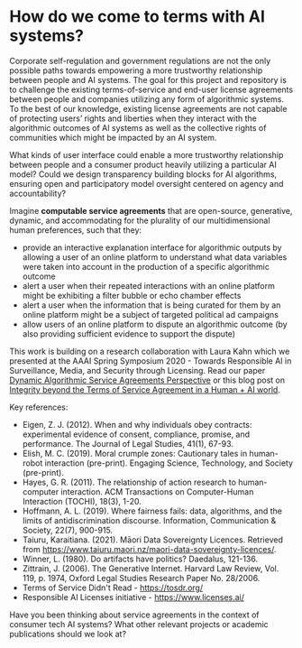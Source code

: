 # How do we come to terms with AI systems?
Corporate self-regulation and government regulations are not the only possible paths towards empowering a more trustworthy relationship between people and AI systems. The goal for this project and repository is to challenge the existing terms-of-service and end-user license agreements between people and companies utilizing any form of algorithmic systems. To the best of our knowledge, existing license agreements are not capable of protecting users’ rights and liberties when they interact with the algorithmic outcomes of AI systems as well as the collective rights of communities which might be impacted by an AI system.

What kinds of user interface could enable a more trustworthy relationship between people and a consumer product heavily utilizing a particular AI model? Could we design transparency building blocks for AI algorithms, ensuring open and participatory model oversight centered on agency and accountability?

Imagine **computable service agreements** that are open-source, generative, dynamic, and accommodating for the plurality of our multidimensional human preferences, such that they:
* provide an interactive explanation interface for algorithmic outputs by allowing a user of an online platform to understand what data variables were taken into account in the production of a specific algorithmic outcome
* alert a user when their repeated interactions with an online platform might be exhibiting a filter bubble or echo chamber effects
* alert a user when the information that is being curated for them by an online platform might be a subject of targeted political ad campaigns
* allow users of an online platform to dispute an algorithmic outcome (by also providing sufficient evidence to support the dispute) 


This work is building on a research collaboration with Laura Kahn which we presented at the AAAI Spring Symposium 2020 - Towards Responsible AI in Surveillance, Media, and Security through Licensing. Read our paper [Dynamic Algorithmic Service Agreements Perspective](https://arxiv.org/pdf/1912.04947.pdf) or this blog post on [Integrity beyond the Terms of Service Agreement in a Human + AI world](https://bobi-rakova.medium.com/integrity-beyond-the-terms-of-service-agreement-in-a-human-ai-world-eb2d940da66f).

Key references:
* Eigen, Z. J. (2012). When and why individuals obey contracts: experimental evidence of consent, compliance, promise, and performance. The Journal of Legal Studies, 41(1), 67-93.
* Elish, M. C. (2019). Moral crumple zones: Cautionary tales in human-robot interaction (pre-print). Engaging Science, Technology, and Society (pre-print).
* Hayes, G. R. (2011). The relationship of action research to human-computer interaction. ACM Transactions on Computer-Human Interaction (TOCHI), 18(3), 1-20.
* Hoffmann, A. L. (2019). Where fairness fails: data, algorithms, and the limits of antidiscrimination discourse. Information, Communication & Society, 22(7), 900-915.
* Taiuru, Karaitiana. (2021). Māori Data Sovereignty Licences. Retrieved from https://www.taiuru.maori.nz/maori-data-sovereignty-licences/.
* Winner, L. (1980). Do artifacts have politics? Daedalus, 121-136.
* Zittrain, J. (2006). The Generative Internet. Harvard Law Review, Vol. 119, p. 1974, Oxford Legal Studies Research Paper No. 28/2006.
* Terms of Service Didn't Read - https://tosdr.org/
* Responsible AI Licenses initiative - https://www.licenses.ai/

Have you been thinking about service agreements in the context of consumer tech AI systems? What other relevant projects or academic publications should we look at?
